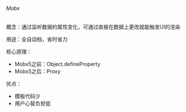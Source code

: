 ###### Mobx

概念：通过监听数据的属性变化，可通过直接在数据上更改就能触发UI的渲染

用途：全自动档，省时省力

核心原理：

- Mobx5之前：Object.defineProperty
- Mobx5之后：Proxy

优点：

- 模板代码少
- 用户心智负担低